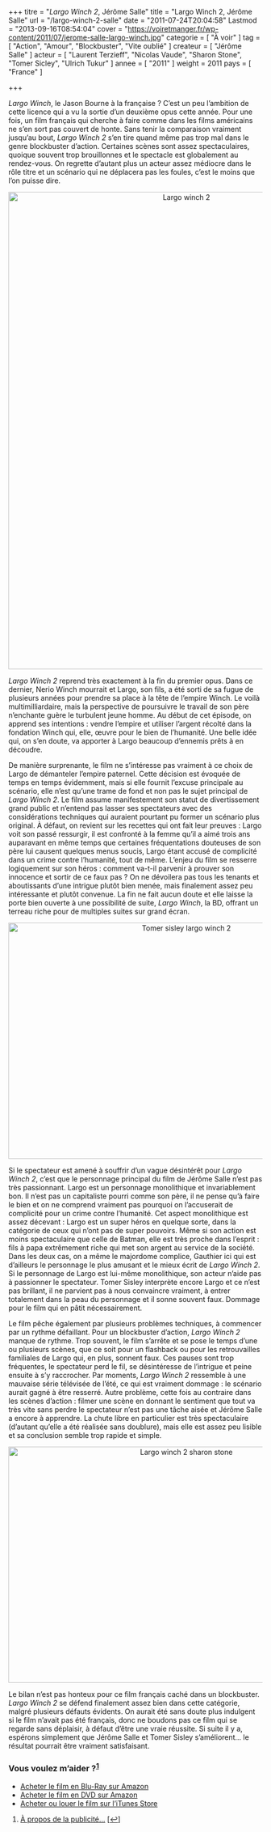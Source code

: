 +++
titre = "<em>Largo Winch 2</em>, Jérôme Salle"
title = "Largo Winch 2, Jérôme Salle"
url = "/largo-winch-2-salle"
date = "2011-07-24T20:04:58"
Lastmod = "2013-09-16T08:54:04"
cover = "https://voiretmanger.fr/wp-content/2011/07/jerome-salle-largo-winch.jpg"
categorie = [ "À voir" ]
tag = [ "Action", "Amour", "Blockbuster", "Vite oublié" ]
createur = [ "Jérôme Salle" ]
acteur = [ "Laurent Terzieff", "Nicolas Vaude", "Sharon Stone", "Tomer Sicley", "Ulrich Tukur" ]
annee = [ "2011" ]
weight = 2011
pays = [ "France" ]

+++

<p><em>Largo Winch</em>, le Jason Bourne à la française ? C&rsquo;est un peu l&rsquo;ambition de cette licence qui a vu la sortie d&rsquo;un deuxième opus cette année. Pour une fois, un film français qui cherche à faire comme dans les films américains ne s&rsquo;en sort pas couvert de honte. Sans tenir la comparaison vraiment jusqu&rsquo;au bout, <em>Largo Winch 2</em> s&rsquo;en tire quand même pas trop mal dans le genre blockbuster d&rsquo;action. Certaines scènes sont assez spectaculaires, quoique souvent trop brouillonnes et le spectacle est globalement au rendez-vous. On regrette d&rsquo;autant plus un acteur assez médiocre dans le rôle titre et un scénario qui ne déplacera pas les foules, c&rsquo;est le moins que l&rsquo;on puisse dire.</p>
<div style="text-align: center;"><a href="http://www.allocine.fr/film/fichefilm_gen_cfilm=135541.html"><img class="aligncenter" style="border-style: initial; border-color: initial; border-width: 0px;" src="https://voiretmanger.fr/wp-content/2011/07/largo-winch-2.jpg" alt="Largo winch 2" width="690" height="944" border="0" /></a></div>
<p><em>Largo Winch 2</em> reprend très exactement à la fin du premier opus. Dans ce dernier, Nerio Winch mourrait et Largo, son fils, a été sorti de sa fugue de plusieurs années pour prendre sa place à la tête de l&#8217;empire Winch. Le voilà multimilliardaire, mais la perspective de poursuivre le travail de son père n&rsquo;enchante guère le turbulent jeune homme. Au début de cet épisode, on apprend ses intentions : vendre l&#8217;empire et utiliser l&rsquo;argent récolté dans la fondation Winch qui, elle, œuvre pour le bien de l&rsquo;humanité. Une belle idée qui, on s&rsquo;en doute, va apporter à Largo beaucoup d&rsquo;ennemis prêts à en découdre.</p>
<p>De manière surprenante, le film ne s&rsquo;intéresse pas vraiment à ce choix de Largo de démanteler l&#8217;empire paternel. Cette décision est évoquée de temps en temps évidemment, mais si elle fournit l&rsquo;excuse principale au scénario, elle n&rsquo;est qu&rsquo;une trame de fond et non pas le sujet principal de <em>Largo Winch 2</em>. Le film assume manifestement son statut de divertissement grand public et n&rsquo;entend pas lasser ses spectateurs avec des considérations techniques qui auraient pourtant pu former un scénario plus original. À défaut, on revient sur les recettes qui ont fait leur preuves : Largo voit son passé ressurgir, il est confronté à la femme qu&rsquo;il a aimé trois ans auparavant en même temps que certaines fréquentations douteuses de son père lui causent quelques menus soucis, Largo étant accusé de complicité dans un crime contre l&rsquo;humanité, tout de même. L&rsquo;enjeu du film se resserre logiquement sur son héros : comment va-t-il parvenir à prouver son innocence et sortir de ce faux pas ? On ne dévoilera pas tous les tenants et aboutissants d&rsquo;une intrigue plutôt bien menée, mais finalement assez peu intéressante et plutôt convenue. La fin ne fait aucun doute et elle laisse la porte bien ouverte à une possibilité de suite, <em>Largo Winch</em>, la BD, offrant un terreau riche pour de multiples suites sur grand écran.</p>
<div style="text-align: center;"><img class="aligncenter" style="border-style: initial; border-color: initial; border-width: 0px;" src="https://voiretmanger.fr/wp-content/2011/07/tomer-sisley-largo-winch-2.jpg" alt="Tomer sisley largo winch 2" width="690" height="467" border="0" /></div>
<p>Si le spectateur est amené à souffrir d&rsquo;un vague désintérêt pour <em>Largo Winch 2</em>, c&rsquo;est que le personnage principal du film de Jérôme Salle n&rsquo;est pas très passionnant. Largo est un personnage monolithique et invariablement bon. Il n&rsquo;est pas un capitaliste pourri comme son père, il ne pense qu&rsquo;à faire le bien et on ne comprend vraiment pas pourquoi on l&rsquo;accuserait de complicité pour un crime contre l&rsquo;humanité. Cet aspect monolithique est assez décevant : Largo est un super héros en quelque sorte, dans la catégorie de ceux qui n&rsquo;ont pas de super pouvoirs. Même si son action est moins spectaculaire que celle de Batman, elle est très proche dans l&rsquo;esprit : fils à papa extrêmement riche qui met son argent au service de la société. Dans les deux cas, on a même le majordome complice, Gauthier ici qui est d&rsquo;ailleurs le personnage le plus amusant et le mieux écrit de <em>Largo Winch 2</em>. Si le personnage de Largo est lui-même monolithique, son acteur n&rsquo;aide pas à passionner le spectateur. Tomer Sisley interprète encore Largo et ce n&rsquo;est pas brillant, il ne parvient pas à nous convaincre vraiment, à entrer totalement dans la peau du personnage et il sonne souvent faux. Dommage pour le film qui en pâtit nécessairement.</p>
<p>Le film pêche également par plusieurs problèmes techniques, à commencer par un rythme défaillant. Pour un blockbuster d&rsquo;action, <em>Largo Winch 2</em> manque de rythme. Trop souvent, le film s&rsquo;arrête et se pose le temps d&rsquo;une ou plusieurs scènes, que ce soit pour un flashback ou pour les retrouvailles familiales de Largo qui, en plus, sonnent faux. Ces pauses sont trop fréquentes, le spectateur perd le fil, se désintéresse de l&rsquo;intrigue et peine ensuite à s&rsquo;y raccrocher. Par moments, <em>Largo Winch 2</em> ressemble à une mauvaise série télévisée de l&rsquo;été, ce qui est vraiment dommage : le scénario aurait gagné à être resserré. Autre problème, cette fois au contraire dans les scènes d&rsquo;action : filmer une scène en donnant le sentiment que tout va très vite sans perdre le spectateur n&rsquo;est pas une tâche aisée et Jérôme Salle a encore à apprendre. La chute libre en particulier est très spectaculaire (d&rsquo;autant qu&rsquo;elle a été réalisée sans doublure), mais elle est assez peu lisible et sa conclusion semble trop rapide et simple.</p>
<div style="text-align: center;"><img class="aligncenter" style="border-style: initial; border-color: initial; border-width: 0px;" src="https://voiretmanger.fr/wp-content/2011/07/largo-winch-2-sharon-stone.jpg" alt="Largo winch 2 sharon stone" width="690" height="467" border="0" /></div>
<p>Le bilan n&rsquo;est pas honteux pour ce film français caché dans un blockbuster. <em>Largo Winch 2</em> se défend finalement assez bien dans cette catégorie, malgré plusieurs défauts évidents. On aurait été sans doute plus indulgent si le film n&rsquo;avait pas été français, donc ne boudons pas ce film qui se regarde sans déplaisir, à défaut d&rsquo;être une vraie réussite. Si suite il y a, espérons simplement que Jérôme Salle et Tomer Sisley s&rsquo;améliorent… le résultat pourrait être vraiment satisfaisant.</p>
<div class="amazon">
<h3>Vous voulez m&rsquo;aider ?<sup><a href="#footnote_0_4972" id="identifier_0_4972" class="footnote-link footnote-identifier-link" title="&Agrave; propos de la publicit&eacute;&hellip;">1</a></sup></h3>
<ul>
<li><a href="http://www.amazon.fr/gp/product/B004L2LIMC/ref=as_li_ss_tl?ie=UTF8&amp;tag=leblogdenic07-21&amp;linkCode=as2&amp;camp=1642&amp;creative=19458&amp;creativeASIN=B004L2LIMC">Acheter le film en Blu-Ray sur Amazon</a></li>
<li><a href="http://www.amazon.fr/gp/product/B004L2LIM2/ref=as_li_ss_tl?ie=UTF8&amp;tag=leblogdenic07-21&amp;linkCode=as2&amp;camp=1642&amp;creative=19458&amp;creativeASIN=B004L2LIM2">Acheter le film en DVD sur Amazon</a></li>
<li><a href="https://itunes.apple.com/fr/movie/largo-winch-2/id441623600">Acheter ou louer le film sur l&rsquo;iTunes Store</a></li>
</ul>
</div>
<ol class="footnotes"><li id="footnote_0_4972" class="footnote"><a href="https://voiretmanger.fr/a-propos/publicite/">À propos de la publicité…</a> [<a href="#identifier_0_4972" class="footnote-link footnote-back-link">&#8617;</a>]</li></ol>
